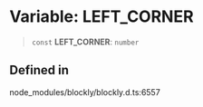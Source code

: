 # Variable: LEFT_CORNER

> `const` **LEFT_CORNER**: `number`

## Defined in

node_modules/blockly/blockly.d.ts:6557
